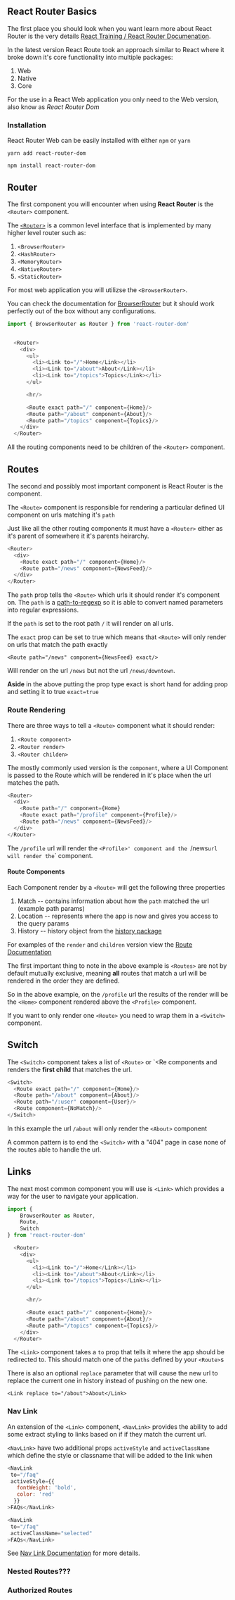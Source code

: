 ## React Router Basics

The first place you should look when you want learn more about React Router is the very details [React Training / React Router Documenation](https://reacttraining.com/react-router/).

In the latest version React Route took an approach similar to React where it broke down it's core functionality into multiple packages:

1. Web
2. Native
3. Core

For the use in a React Web application you only need to the Web version, also know as *React Router Dom*

### Installation

React Router Web can be easily installed with either `npm` or `yarn`

`yarn add react-router-dom`

`npm install react-router-dom`

## Router

The first component you will encounter when using **React Router** is the `<Router>` component.

The [`<Router>`](https://reacttraining.com/react-router/core/api/Router) is a common level interface that is implemented
by many higher level router such as:

1. `<BrowserRouter>`
2. `<HashRouter>`
3. `<MemoryRouter>`
4. `<NativeRouter>`
5. `<StaticRouter>`

For most web application you will utilizse the `<BrowserRouter>`.

You can check the documentation for [BrowserRouter](https://reacttraining.com/react-router/web/api/BrowserRouter) but it
should work perfectly out of the box without any configurations.

```javascript 1.8
import { BrowserRouter as Router } from 'react-router-dom'


  <Router>
    <div>
      <ul>
        <li><Link to="/">Home</Link></li>
        <li><Link to="/about">About</Link></li>
        <li><Link to="/topics">Topics</Link></li>
      </ul>

      <hr/>

      <Route exact path="/" component={Home}/>
      <Route path="/about" component={About}/>
      <Route path="/topics" component={Topics}/>
    </div>
  </Router>
```

All the routing components need to be children of the `<Router>` component.

## Routes

The second and possibly most important component is React Router is the [<Route>](https://reacttraining.com/react-router/core/api/Route) component.

The `<Route>` component is responsible for rendering a particular defined UI component on urls matching it's `path`

Just like all the other routing components it must have a `<Router>` either as it's parent of somewhere it it's parents heirarchy.

```javascript 1.8
<Router>
  <div>
    <Route exact path="/" component={Home}/>
    <Route path="/news" component={NewsFeed}/>
  </div>
</Router>
```

The `path` prop tells the `<Route>` which urls it should render it's component on. The `path` is a [path-to-regexp](https://www.npmjs.com/package/path-to-regexp)
so it is able to convert named parameters into regular expressions.
 
If the `path` is set to the root path `/` it will render on all urls.
 
The `exact` prop can be set to true which means that `<Route>` will only render on urls that match the path exactly

`<Route path="/news" component={NewsFeed} exact/>`

Will render on the url `/news` but not the url `/news/downtown`.

**Aside** in the above putting the prop type exact is short hand for adding prop and setting it to true `exact=true`


### Route Rendering

There are three ways to tell a `<Route>` component what it should render:

1. `<Route component>`
2. `<Router render>`
3. `<Router childen>`

The mostly commonly used version is the `component`, where a UI Component is passed to the Route which will be rendered in it's
place when the url matches the path.


```javascript 1.8
<Router>
  <div>
    <Route path="/" component={Home}
    <Route exact path="/profile" component={Profile}/>
    <Route path="/news" component={NewsFeed}/>
  </div>
</Router>
```

The `/profile` url will render the `<Profile>' component and the `/news` url will render the `<News>` component.

#### Route Components

Each Component render by a `<Route>` will get the following three properties
1. Match -- contains information about how the `path` matched the url (example path params)
2. Location -- represents where the app is now and gives you access to the query params
3. History -- history object from the [history package](https://github.com/ReactTraining/history)

For examples of the `render` and `children` version view the [Route Documentation](https://reacttraining.com/react-router/core/api/Route)


The first important thing to note in the above example is `<Routes>` are not by default mutually exclusive, meaning **all** routes
that match a url will be rendered in the order they are defined.

So in the above example, on the `/profile` url the results of the render will be the `<Home>` component rendered above the `<Profile>` component.

If you want to only render one `<Route>` you need to wrap them in a `<Switch>` component.

## Switch

The `<Switch>` component takes a list of `<Route>` or `<Re components and renders the **first child** that matches the url.

```javascript 1.8
<Switch>
  <Route exact path="/" component={Home}/>
  <Route path="/about" component={About}/>
  <Route path="/:user" component={User}/>
  <Route component={NoMatch}/>
</Switch>
```

In this example the url `/about` will only render the `<About>` component 

A common pattern is to end the `<Switch>` with a "404" page in case none of the routes able to handle the url. 


## Links

The next most common component you will use is `<Link>` which provides a way for the user to navigate your application.

```javascript 1.8
import {
    BrowserRouter as Router,
    Route,
    Switch
} from 'react-router-dom'

  <Router>
    <div>
      <ul>
        <li><Link to="/">Home</Link></li>
        <li><Link to="/about">About</Link></li>
        <li><Link to="/topics">Topics</Link></li>
      </ul>

      <hr/>

      <Route exact path="/" component={Home}/>
      <Route path="/about" component={About}/>
      <Route path="/topics" component={Topics}/>
    </div>
  </Router>
```


The `<Link>` component takes a `to` prop that tells it where the app should be redirected to. This should match one
of the `paths` defined by your `<Route>`s 

There is also an optional `replace` parameter that will cause the new url to replace the current one in history instead of
pushing on the new one.

```<Link replace to="/about">About</Link>```

### Nav Link

An extension of the `<Link>` component, `<NavLink>` provides the ability to add some extract styling to links based on if
 if they match the current url.
 
`<NavLink>` have two additional props `activeStyle` and `activeClassName` which define the style or classname that will be
added to the link when
 
 ```javascript 1.8
<NavLink
  to="/faq"
  activeStyle={{
    fontWeight: 'bold',
    color: 'red'
   }}
>FAQs</NavLink>
```
 
 ```javascript 1.8
<NavLink
  to="/faq"
  activeClassName="selected"
>FAQs</NavLink>
```

See [Nav Link Documentation](https://reacttraining.com/react-router/web/api/NavLink) for more details.




### Nested Routes???

### Authorized Routes


